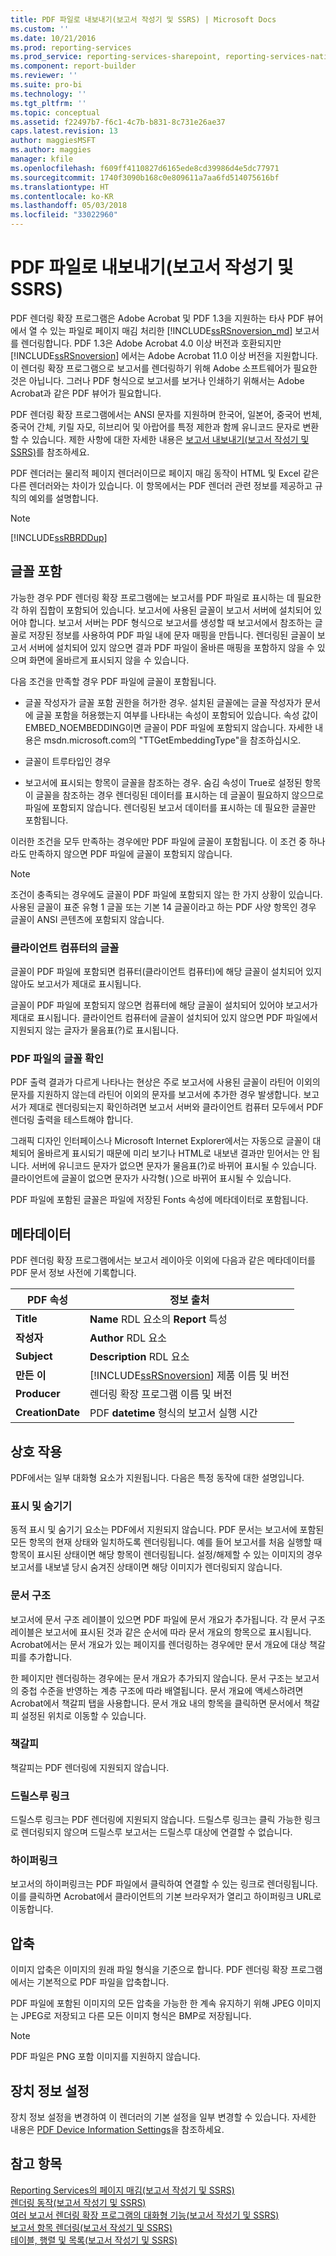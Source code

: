 ```yaml
---
title: PDF 파일로 내보내기(보고서 작성기 및 SSRS) | Microsoft Docs
ms.custom: ''
ms.date: 10/21/2016
ms.prod: reporting-services
ms.prod_service: reporting-services-sharepoint, reporting-services-native
ms.component: report-builder
ms.reviewer: ''
ms.suite: pro-bi
ms.technology: ''
ms.tgt_pltfrm: ''
ms.topic: conceptual
ms.assetid: f22497b7-f6c1-4c7b-b831-8c731e26ae37
caps.latest.revision: 13
author: maggiesMSFT
ms.author: maggies
manager: kfile
ms.openlocfilehash: f609ff4110827d6165ede8cd39986d4e5dc77971
ms.sourcegitcommit: 1740f3090b168c0e809611a7aa6fd514075616bf
ms.translationtype: HT
ms.contentlocale: ko-KR
ms.lasthandoff: 05/03/2018
ms.locfileid: "33022960"
---
```

# <a name="exporting-to-a-pdf-file-report-builder-and-ssrs"></a>PDF 파일로 내보내기(보고서 작성기 및 SSRS)
  PDF 렌더링 확장 프로그램은 Adobe Acrobat 및 PDF 1.3을 지원하는 타사 PDF 뷰어에서 열 수 있는 파일로 페이지 매김 처리한 [!INCLUDE[ssRSnoversion_md](../../includes/ssrsnoversion-md.md)] 보고서를 렌더링합니다. PDF 1.3은 Adobe Acrobat 4.0 이상 버전과 호환되지만 [!INCLUDE[ssRSnoversion](../../includes/ssrsnoversion-md.md)] 에서는 Adobe Acrobat 11.0 이상 버전을 지원합니다. 이 렌더링 확장 프로그램으로 보고서를 렌더링하기 위해 Adobe 소프트웨어가 필요한 것은 아닙니다. 그러나 PDF 형식으로 보고서를 보거나 인쇄하기 위해서는 Adobe Acrobat과 같은 PDF 뷰어가 필요합니다.  
  
 PDF 렌더링 확장 프로그램에서는 ANSI 문자를 지원하며 한국어, 일본어, 중국어 번체, 중국어 간체, 키릴 자모, 히브리어 및 아랍어를 특정 제한과 함께 유니코드 문자로 변환할 수 있습니다. 제한 사항에 대한 자세한 내용은 [보고서 내보내기&#40;보고서 작성기 및 SSRS&#41;](../../reporting-services/report-builder/export-reports-report-builder-and-ssrs.md)를 참조하세요.  
  
 PDF 렌더러는 물리적 페이지 렌더러이므로 페이지 매김 동작이 HTML 및 Excel 같은 다른 렌더러와는 차이가 있습니다. 이 항목에서는 PDF 렌더러 관련 정보를 제공하고 규칙의 예외를 설명합니다.  
  
> [!NOTE]  
>  [!INCLUDE[ssRBRDDup](../../includes/ssrbrddup-md.md)]  
  
##  <a name="FontRequirements"></a> 글꼴 포함  
 가능한 경우 PDF 렌더링 확장 프로그램에는 보고서를 PDF 파일로 표시하는 데 필요한 각 하위 집합이 포함되어 있습니다. 보고서에 사용된 글꼴이 보고서 서버에 설치되어 있어야 합니다. 보고서 서버는 PDF 형식으로 보고서를 생성할 때 보고서에서 참조하는 글꼴로 저장된 정보를 사용하여 PDF 파일 내에 문자 매핑을 만듭니다. 렌더링된 글꼴이 보고서 서버에 설치되어 있지 않으면 결과 PDF 파일이 올바른 매핑을 포함하지 않을 수 있으며 화면에 올바르게 표시되지 않을 수 있습니다.  
  
 다음 조건을 만족할 경우 PDF 파일에 글꼴이 포함됩니다.  
  
-   글꼴 작성자가 글꼴 포함 권한을 허가한 경우. 설치된 글꼴에는 글꼴 작성자가 문서에 글꼴 포함을 허용했는지 여부를 나타내는 속성이 포함되어 있습니다. 속성 값이 EMBED_NOEMBEDDING이면 글꼴이 PDF 파일에 포함되지 않습니다. 자세한 내용은 msdn.microsoft.com의 "TTGetEmbeddingType"을 참조하십시오.  
  
-   글꼴이 트루타입인 경우  
  
-   보고서에 표시되는 항목이 글꼴을 참조하는 경우. 숨김 속성이 True로 설정된 항목이 글꼴을 참조하는 경우 렌더링된 데이터를 표시하는 데 글꼴이 필요하지 않으므로 파일에 포함되지 않습니다. 렌더링된 보고서 데이터를 표시하는 데 필요한 글꼴만 포함됩니다.  
  
 이러한 조건을 모두 만족하는 경우에만 PDF 파일에 글꼴이 포함됩니다. 이 조건 중 하나라도 만족하지 않으면 PDF 파일에 글꼴이 포함되지 않습니다.  
  
> [!NOTE]  
>  조건이 충족되는 경우에도 글꼴이 PDF 파일에 포함되지 않는 한 가지 상황이 있습니다. 사용된 글꼴이 표준 유형 1 글꼴 또는 기본 14 글꼴이라고 하는 PDF 사양 항목인 경우 글꼴이 ANSI 콘텐츠에 포함되지 않습니다.  
  
  
### <a name="fonts-on-the-client-computer"></a>클라이언트 컴퓨터의 글꼴  
 글꼴이 PDF 파일에 포함되면 컴퓨터(클라이언트 컴퓨터)에 해당 글꼴이 설치되어 있지 않아도 보고서가 제대로 표시됩니다.  
  
 글꼴이 PDF 파일에 포함되지 않으면 컴퓨터에 해당 글꼴이 설치되어 있어야 보고서가 제대로 표시됩니다. 클라이언트 컴퓨터에 글꼴이 설치되어 있지 않으면 PDF 파일에서 지원되지 않는 글자가 물음표(?)로 표시됩니다.  
  
### <a name="verifying-fonts-in-a-pdf-file"></a>PDF 파일의 글꼴 확인  
 PDF 출력 결과가 다르게 나타나는 현상은 주로 보고서에 사용된 글꼴이 라틴어 이외의 문자를 지원하지 않는데 라틴어 이외의 문자를 보고서에 추가한 경우 발생합니다. 보고서가 제대로 렌더링되는지 확인하려면 보고서 서버와 클라이언트 컴퓨터 모두에서 PDF 렌더링 출력을 테스트해야 합니다.  
  
 그래픽 디자인 인터페이스나 Microsoft Internet Explorer에서는 자동으로 글꼴이 대체되어 올바르게 표시되기 때문에 미리 보기나 HTML로 내보낸 결과만 믿어서는 안 됩니다. 서버에 유니코드 문자가 없으면 문자가 물음표(?)로 바뀌어 표시될 수 있습니다. 클라이언트에 글꼴이 없으면 문자가 사각형( )으로 바뀌어 표시될 수 있습니다.  
  
 PDF 파일에 포함된 글꼴은 파일에 저장된 Fonts 속성에 메타데이터로 포함됩니다.  
  
##  <a name="Metadata"></a> 메타데이터  
 PDF 렌더링 확장 프로그램에서는 보고서 레이아웃 이외에 다음과 같은 메타데이터를 PDF 문서 정보 사전에 기록합니다.  
  
|PDF 속성|정보 출처|  
|------------------|------------------|  
|**Title**|**Name** RDL 요소의 **Report** 특성|  
|**작성자**|**Author** RDL 요소|  
|**Subject**|**Description** RDL 요소|  
|**만든 이**|[!INCLUDE[ssRSnoversion](../../includes/ssrsnoversion-md.md)] 제품 이름 및 버전|  
|**Producer**|렌더링 확장 프로그램 이름 및 버전|  
|**CreationDate**|PDF **datetime** 형식의 보고서 실행 시간|  
  
  
##  <a name="Interactivity"></a> 상호 작용  
 PDF에서는 일부 대화형 요소가 지원됩니다. 다음은 특정 동작에 대한 설명입니다.  
  
### <a name="show-and-hide"></a>표시 및 숨기기  
 동적 표시 및 숨기기 요소는 PDF에서 지원되지 않습니다. PDF 문서는 보고서에 포함된 모든 항목의 현재 상태와 일치하도록 렌더링됩니다. 예를 들어 보고서를 처음 실행할 때 항목이 표시된 상태이면 해당 항목이 렌더링됩니다. 설정/해제할 수 있는 이미지의 경우 보고서를 내보낼 당시 숨겨진 상태이면 해당 이미지가 렌더링되지 않습니다.  
  
### <a name="document-map"></a>문서 구조  
 보고서에 문서 구조 레이블이 있으면 PDF 파일에 문서 개요가 추가됩니다. 각 문서 구조 레이블은 보고서에 표시된 것과 같은 순서에 따라 문서 개요의 항목으로 표시됩니다. Acrobat에서는 문서 개요가 있는 페이지를 렌더링하는 경우에만 문서 개요에 대상 책갈피를 추가합니다.  
  
 한 페이지만 렌더링하는 경우에는 문서 개요가 추가되지 않습니다. 문서 구조는 보고서의 중첩 수준을 반영하는 계층 구조에 따라 배열됩니다. 문서 개요에 액세스하려면 Acrobat에서 책갈피 탭을 사용합니다. 문서 개요 내의 항목을 클릭하면 문서에서 책갈피 설정된 위치로 이동할 수 있습니다.  
  
### <a name="bookmarks"></a>책갈피  
 책갈피는 PDF 렌더링에 지원되지 않습니다.  
  
### <a name="drillthrough-links"></a>드릴스루 링크  
 드릴스루 링크는 PDF 렌더링에 지원되지 않습니다. 드릴스루 링크는 클릭 가능한 링크로 렌더링되지 않으며 드릴스루 보고서는 드릴스루 대상에 연결할 수 없습니다.  
  
### <a name="hyperlinks"></a>하이퍼링크  
 보고서의 하이퍼링크는 PDF 파일에서 클릭하여 연결할 수 있는 링크로 렌더링됩니다. 이를 클릭하면 Acrobat에서 클라이언트의 기본 브라우저가 열리고 하이퍼링크 URL로 이동합니다.  
  
  
##  <a name="Compression"></a> 압축  
 이미지 압축은 이미지의 원래 파일 형식을 기준으로 합니다. PDF 렌더링 확장 프로그램에서는 기본적으로 PDF 파일을 압축합니다.  
  
 PDF 파일에 포함된 이미지의 모든 압축을 가능한 한 계속 유지하기 위해 JPEG 이미지는 JPEG로 저장되고 다른 모든 이미지 형식은 BMP로 저장됩니다.  
  
> [!NOTE]  
>  PDF 파일은 PNG 포함 이미지를 지원하지 않습니다.  
  
  
##  <a name="DeviceInfo"></a> 장치 정보 설정  
 장치 정보 설정을 변경하여 이 렌더러의 기본 설정을 일부 변경할 수 있습니다. 자세한 내용은 [PDF Device Information Settings](../../reporting-services/pdf-device-information-settings.md)을 참조하세요.  
  
  
## <a name="see-also"></a>참고 항목  
 [Reporting Services의 페이지 매김&#40;보고서 작성기 및 SSRS&#41;](../../reporting-services/report-design/pagination-in-reporting-services-report-builder-and-ssrs.md)   
 [렌더링 동작&#40;보고서 작성기 및 SSRS&#41;](../../reporting-services/report-design/rendering-behaviors-report-builder-and-ssrs.md)   
 [여러 보고서 렌더링 확장 프로그램의 대화형 기능&#40;보고서 작성기 및 SSRS&#41;](../../reporting-services/report-builder/interactive-functionality-different-report-rendering-extensions.md)   
 [보고서 항목 렌더링&#40;보고서 작성기 및 SSRS&#41;](../../reporting-services/report-design/rendering-report-items-report-builder-and-ssrs.md)   
 [테이블, 행렬 및 목록&#40;보고서 작성기 및 SSRS&#41;](../../reporting-services/report-design/tables-matrices-and-lists-report-builder-and-ssrs.md)  
  
  
